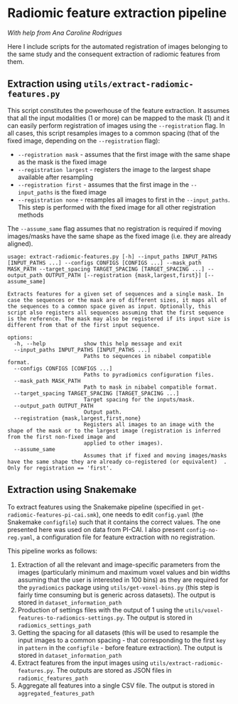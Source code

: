 # Radiomic feature extraction pipeline

*With help from Ana Caroline Rodrigues*

Here I include scripts for the automated registration of images belonging to the same study and the consequent extraction of radiomic features from them.

## Extraction using `utils/extract-radiomic-features.py`

This script constitutes the powerhouse of the feature extraction. It assumes that all the input modalities (1 or more) can be mapped to the mask (1) and it can easily perform registration of images using the `--registration` flag. In all cases, this script resamples images to a common spacing (that of the fixed image, depending on the `--registration` flag):

* `--registration mask` - assumes that the first image with the same shape as the mask is the fixed image
* `--registration largest` - registers the image to the largest shape available after resampling
* `--registration first` - assumes that the first image in the `--input_paths` is the fixed image
* `--registration none` - resamples all images to first in the `--input_paths`. This step is performed with the fixed image for all other registration methods

The `--assume_same` flag assumes that no registration is required if moving images/masks have the same shape as the fixed image (i.e. they are already aligned).

```
usage: extract-radiomic-features.py [-h] --input_paths INPUT_PATHS [INPUT_PATHS ...] --configs CONFIGS [CONFIGS ...] --mask_path MASK_PATH --target_spacing TARGET_SPACING [TARGET_SPACING ...] --output_path OUTPUT_PATH [--registration {mask,largest,first}] [--assume_same]

Extracts features for a given set of sequences and a single mask. In case the sequences or the mask are of different sizes, it maps all of the sequences to a common space given as input. Optionally, this script also registers all sequences assuming that the first sequence is the reference. The mask may also be registered if its input size is different from that of the first input sequence.

options:
  -h, --help            show this help message and exit
  --input_paths INPUT_PATHS [INPUT_PATHS ...]
                        Paths to sequences in nibabel compatible format.
  --configs CONFIGS [CONFIGS ...]
                        Paths to pyradiomics configuration files.
  --mask_path MASK_PATH
                        Path to mask in nibabel compatible format.
  --target_spacing TARGET_SPACING [TARGET_SPACING ...]
                        Target spacing for the inputs/mask.
  --output_path OUTPUT_PATH
                        Output path.
  --registration {mask,largest,first,none}
                        Registers all images to an image with the shape of the mask or to the largest image (registration is inferred from the first non-fixed image and
                        applied to other images).
  --assume_same         
                        Assumes that if fixed and moving images/masks have the same shape they are already co-registered (or equivalent)  . Only for registration == 'first'.
```

## Extraction using Snakemake

To extract features using the Snakemake pipeline (specified in `get-radiomic-features-pi-cai.smk`), one needs to edit `config.yaml` (the Snakemake `configfile`) such that it contains the correct values. The one presented here was used on data from PI-CAI. I also present `config-no-reg.yaml`, a configuration file for feature extraction with no registration.

This pipeline works as follows:

1. Extraction of all the relevant and image-specific parameters from the images (particularly minimum and maximum voxel values and bin widths assuming that the user is interested in 100 bins) as they are required for the `pyradiomics` package using `utils/get-voxel-bins.py` (this step is fairly time consuming but is generic across datasets). The output is stored in `dataset_information_path`
2. Production of settings files with the output of 1 using the `utils/voxel-features-to-radiomics-settings.py`. The output is stored in `radiomics_settings_path`
3. Getting the spacing for all datasets (this will be used to resample the input images to a common spacing - that corresponding to the first `key` in `pattern` in the `configfile` - before feature extraction). The output is stored in `dataset_information_path`
4. Extract features from the input images using `utils/extract-radiomic-features.py`. The outputs are stored as JSON files in `radiomic_features_path`
5. Aggregate all features into a single CSV file. The output is stored in `aggregated_features_path`